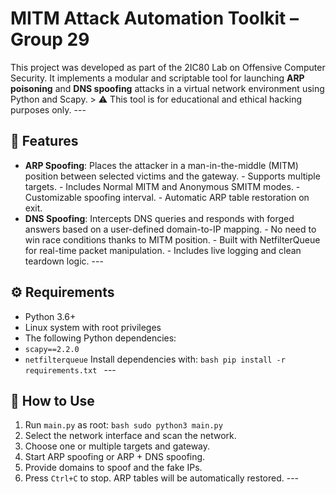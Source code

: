 # MITM Attack Automation Toolkit – Group 29 
This project was developed as part of the 2IC80 Lab on Offensive Computer Security. It implements a modular and scriptable tool for launching **ARP poisoning** and **DNS spoofing** attacks in a virtual network environment using Python and Scapy. > ⚠️ This tool is for educational and ethical hacking purposes only. --- 
## 🧰 Features 
- **ARP Spoofing**: Places the attacker in a man-in-the-middle (MITM) position between selected victims and the gateway. - Supports multiple targets. - Includes Normal MITM and Anonymous SMITM modes. - Customizable spoofing interval. - Automatic ARP table restoration on exit. 
- **DNS Spoofing**: Intercepts DNS queries and responds with forged answers based on a user-defined domain-to-IP mapping. - No need to win race conditions thanks to MITM position. - Built with NetfilterQueue for real-time packet manipulation. - Includes live logging and clean teardown logic. --- 
## ⚙️ Requirements 
- Python 3.6+ 
- Linux system with root privileges 
- The following Python dependencies: 
- `scapy==2.2.0` 
- `netfilterqueue` 
Install dependencies with: ```bash pip install -r requirements.txt ``` --- 

## 🚀 How to Use 
1. Run `main.py` as root: ```bash sudo python3 main.py ``` 
2. Select the network interface and scan the network. 
3. Choose one or multiple targets and gateway. 
4. Start ARP spoofing or ARP + DNS spoofing. 
5. Provide domains to spoof and the fake IPs. 
6. Press `Ctrl+C` to stop. ARP tables will be automatically restored. ---